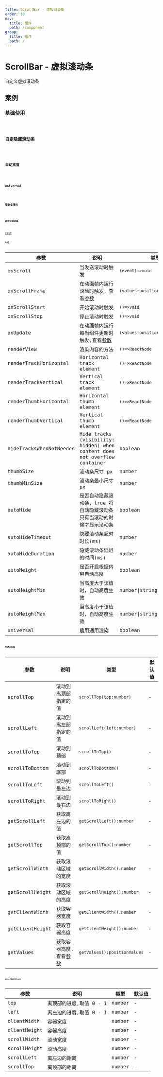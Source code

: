 ```yaml
---
title: ScrollBar - 虚拟滚动条
order: 10
nav:
  title: 组件
  path: /component
group:
  title: 组件
  path: /
---
```


# ScrollBar - 虚拟滚动条

自定义虚拟滚动条

## 案例

### 基础使用

<code src="../demos/scroll-bar/basic.tsx" />

### 自定隐藏滚动条

<code src="../demos/scroll-bar/autoHide.tsx" />

### 自动高度

<code src="../demos/scroll-bar/autoHeight.tsx" />

### universal

<code src="../demos/scroll-bar/universal.tsx" />

### 滚动条事件

<code src="../demos/scroll-bar/event.tsx" />

### 自定义滚动条

<code src="../demos/scroll-bar/customization.tsx" />

[更多案例](https://github.com/malte-wessel/react-custom-scrollbars/blob/master/docs/customization.md)

## API

| 参数 | 说明 | 类型 | 默认值 |
| --- | --- | --- | --- |
| onScroll | 当发送滚动时触发 | `(event)=>void` | - |
| onScrollFrame | 在动画帧内运行滚动时触发，查看[参数](#positionvalues) | `(values:positionValues)=>void` | - |
| onScrollStart | 开始滚动时触发 | `()=>void` | - |
| onScrollStop | 停止滚动时触发 | `()=>void` | - |
| onUpdate | 在动画帧内运行每当组件更新时触发,查看[参数](#positionvalues) | `(values:positionValues)=>void` | - |
| renderView | 渲染内容的方法 | `()=>ReactNode` | - |
| renderTrackHorizontal | Horizontal track element | `()=>ReactNode` | - |
| renderTrackVertical | Vertical track element | `()=>ReactNode` | - |
| renderThumbHorizontal | Horizontal thumb element | `()=>ReactNode` | - |
| renderThumbVertical | Vertical thumb element | `()=>ReactNode` | - |
| hideTracksWhenNotNeeded | Hide tracks (visibility: hidden) when content does not overflow container | boolean | false |
| thumbSize | 滚动条尺寸 px | number | - |
| thumbMinSize | 滚动条最小尺寸 px | number | 30 |
| autoHide | 是否自动隐藏滚动条，true 将自动隐藏滚动条只有当滚动的时候才显示滚动条 | boolean | false |
| autoHideTimeout | 隐藏滚动条超时时长(ms) | number | 1000 |
| autoHideDuration | 隐藏滚动条延迟的时间(ms) | number | 200 |
| autoHeight | 是否开启根据内容自动高度 | boolean | false |
| autoHeightMin | 当高度大于该值时，自动高度生效 | number\|string | 0 |
| autoHeightMax | 当高度小于该值时，自动高度生效 | number\|string | 200 |
| universal | 启用通用渲染 | boolean | false |

## Methods

| 参数 | 说明 | 类型 | 默认值 |
| --- | --- | --- | --- |
| scrollTop | 滚动到离顶部指定的值 | `scrollTop(top:number)` | - |
| scrollLeft | 滚动到离左部指定的值 | `scrollLeft(left:number)` | - |
| scrollToTop | 滚动到顶部 | `scrollToTop()` | - |
| scrollToBottom | 滚动到底部 | `scrollToBottom()` | - |
| scrollToLeft | 滚动到最左边 | `scrollToLeft()` | - |
| scrollToRight | 滚动到最右边 | `scrollToRight()` | - |
| getScrollLeft | 获取离左边的值 | `getScrollLeft():number` | - |
| getScrollTop | 获取离顶部的值 | `getScrollTop():number` | - |
| getScrollWidth | 获取滚动区域的宽度 | `getScrollWidth():number` | - |
| getScrollHeight | 获取滚动区域的高度 | `getScrollHeight():number` | - |
| getClientWidth | 获取容器宽度 | `getClientWidth():number` | - |
| getClientHeight | 获取容器高度 | `getClientHeight():number` | - |
| getValues | 获取容器高度,查看[参数](#positionvalues) | `getValues():positionValues` | - |

### positionValues

| 参数         | 说明                    | 类型   | 默认值 |
| ------------ | ----------------------- | ------ | ------ |
| top          | 离顶部的进度,取值 0 - 1 | number | -      |
| left         | 离左边的进度,取值 0 - 1 | number | -      |
| clientWidth  | 容器宽度                | number | -      |
| clientHeight | 容器高度                | number | -      |
| scrollWidth  | 滚动宽度                | number | -      |
| scrollHeight | 滚动高度                | number | -      |
| scrollLeft   | 离左边的距离            | number | -      |
| scrollTop    | 离顶部的距离            | number | -      |
